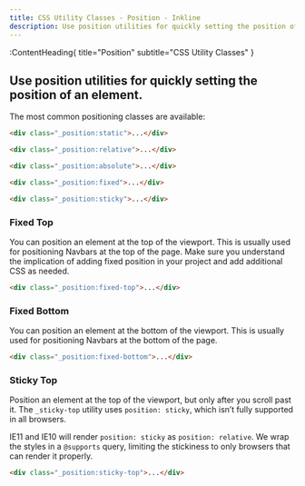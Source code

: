 ```yaml
---
title: CSS Utility Classes - Position - Inkline
description: Use position utilities for quickly setting the position of an element.
---
```


:ContentHeading{ title="Position" subtitle="CSS Utility Classes" }
## Use position utilities for quickly setting the position of an element.

The most common positioning classes are available:

~~~html
<div class="_position:static">...</div>
~~~

~~~html
<div class="_position:relative">...</div>
~~~

~~~html
<div class="_position:absolute">...</div>
~~~

~~~html
<div class="_position:fixed">...</div>
~~~

~~~html
<div class="_position:sticky">...</div>
~~~

### Fixed Top
You can position an element at the top of the viewport. This is usually used for positioning Navbars at the top of the page. Make sure you understand the implication of adding fixed position in your project and add additional CSS as needed.

~~~html
<div class="_position:fixed-top">...</div>
~~~

### Fixed Bottom
You can position an element at the bottom of the viewport. This is usually used for positioning Navbars at the bottom of the page. 

~~~html
<div class="_position:fixed-bottom">...</div>
~~~

### Sticky Top
Position an element at the top of the viewport, but only after you scroll past it. The `_sticky-top` utility uses `position: sticky`, which isn’t fully supported in all browsers.

IE11 and IE10 will render `position: sticky` as `position: relative`. We wrap the styles in a `@supports` query, limiting the stickiness to only browsers that can render it properly.

~~~html
<div class="_position:sticky-top">...</div>
~~~
